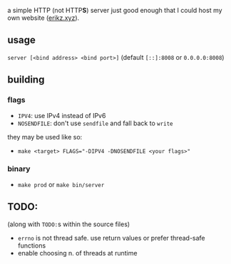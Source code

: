 a simple HTTP (not HTTP**S**) server just good enough that I could host my own website ([erikz.xyz](https://erikz.xyz)).
## usage
`server [<bind address> <bind port>]` (default `[::]:8008` or `0.0.0.0:8008`)
## building
### flags
- `IPV4`: use IPv4 instead of IPv6
- `NOSENDFILE`: don't use `sendfile` and fall back to `write`

they may be used like so:
- `make <target> FLAGS="-DIPV4 -DNOSENDFILE <your flags>"`
### binary
- `make prod` or `make bin/server`
## TODO:
(along with `TODO:`s within the source files)
- `errno` is not thread safe. use return values or prefer thread-safe functions
- enable choosing n. of threads at runtime
